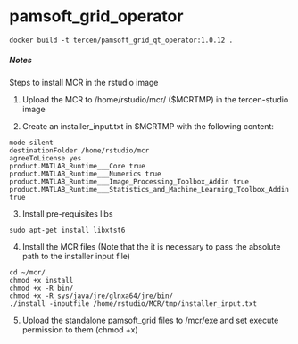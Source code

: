 # pamsoft_grid_operator

```shell
docker build -t tercen/pamsoft_grid_qt_operator:1.0.12 .
```


##### Notes

Steps to install MCR in the rstudio image

1. Upload the MCR to /home/rstudio/mcr/ ($MCRTMP) in the tercen-studio image

2. Create an installer_input.txt in $MCRTMP with the following content:

```
mode silent
destinationFolder /home/rstudio/mcr
agreeToLicense yes
product.MATLAB_Runtime___Core true
product.MATLAB_Runtime___Numerics true
product.MATLAB_Runtime___Image_Processing_Toolbox_Addin true
product.MATLAB_Runtime___Statistics_and_Machine_Learning_Toolbox_Addin true
```

3. Install pre-requisites libs
```
sudo apt-get install libxtst6
```

4. Install the MCR files  (Note that the it is necessary to pass the absolute path to the installer input file)
```
cd ~/mcr/
chmod +x install
chmod +x -R bin/
chmod +x -R sys/java/jre/glnxa64/jre/bin/
./install -inputfile /home/rstudio/MCR/tmp/installer_input.txt
```
5. Upload the standalone pamsoft_grid files to /mcr/exe and set execute permission to them (chmod +x)


